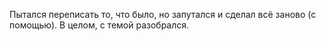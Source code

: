 Пытался переписать то, что было, но запутался и сделал всё заново (с помощью).
В целом, с темой разобрался.